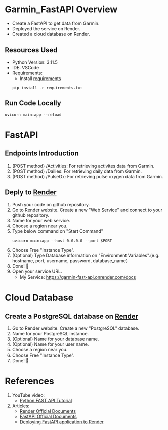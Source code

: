# Garmin_FastAPI Overview

- Create a FastAPI to get data from Garmin.
- Deployed the service on Render.
- Created a cloud database on Render.

## Resources Used

- Python Version: 3.11.5
- IDE: VSCode
- Requirements:
  - Install [requirements](https://github.com/JohnnyHsieh1020/garmin_fast_api/blob/main/requirements.txt)
  ```terminal
  pip install -r requirements.txt
  ```

## Run Code Locally

```terminal
uvicorn main:app --reload
```

# FastAPI

## Endpoints Introduction

1. (POST method) /Activities: For retrieving activites data from Garmin.
2. (POST method) /Dailies: For retrieving daily data from Garmin.
3. (POST method) /PulseOx: For retrieving pulse oxygen data from Garmin.

## Deply to [Render](https://dashboard.render.com/)

1. Push your code on github repository.
2. Go to Render website. Create a new "Web Service" and connect to your github repository.
3. Name for your web service.
4. Choose a region near you.
5. Type below command on "Start Command"
   ```terminal
   uvicorn main:app --host 0.0.0.0 --port $PORT
   ```
6. Choose Free "Instance Type".
7. (Optional) Type Database information on "Environment Variables".(e.g. hostname, port, username, password, database_name)
8. Done! 🎉
9. Open your service URL.
   - My Service: https://garmin-fast-api.onrender.com/docs

# Cloud Database

## Create a PostgreSQL database on [Render](https://dashboard.render.com/)

1. Go to Render website. Create a new "PostgreSQL" database.
2. Name for your PostgreSQL instance.
3. (Optional) Name for your database name.
4. (Optional) Name for your user name.
5. Choose a region near you.
6. Choose Free "Instance Type".
7. Done! 🎉

# References

1. YouTube video:
   - [Python FAST API Tutorial](https://youtu.be/-ykeT6kk4bk?si=7cnaZLGPVCF1GkxH)
2. Articles:
   - [Render Official Documents](https://docs.render.com/)
   - [FastAPI Official Documents](https://fastapi.tiangolo.com/)
   - [Deploying FastAPI application to Render](https://blog.akashrchandran.in/deploying-fastapi-application-to-render#heading-linux-or-mac-os)
